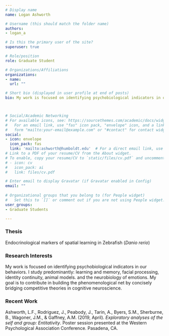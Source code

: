 ```yaml
---
# Display name
name: Logan Ashworth

# Username (this should match the folder name)
authors:
- logan_a

# Is this the primary user of the site?
superuser: true

# Role/position
role: Graduate Student

# Organizations/Affiliations
organizations:
- name: 
  url: ""

# Short bio (displayed in user profile at end of posts)
bio: My work is focused on identifying psychobiological indicators in our behaviors. I study predominantly: learning and memory, facial  processing, identity continuity, animal models. and the neurobiology of emotions.



# Social/Academic Networking
# For available icons, see: https://sourcethemes.com/academic/docs/widgets/#icons
#   For an email link, use "fas" icon pack, "envelope" icon, and a link in the
#   form "mailto:your-email@example.com" or "#contact" for contact widget.
social:
- icon: envelope
  icon_pack: fas
  link: 'mailto:ashworth@humboldt.edu'  # For a direct email link, use "mailto:test@example.org".
# Link to a PDF of your resume/CV from the About widget.
# To enable, copy your resume/CV to `static/files/cv.pdf` and uncomment the lines below.  
# - icon: cv
#   icon_pack: ai
#   link: files/cv.pdf

# Enter email to display Gravatar (if Gravatar enabled in Config)
email: ""
  
# Organizational groups that you belong to (for People widget)
#   Set this to `[]` or comment out if you are not using People widget.  
user_groups:
- Graduate Students

---
```


<h3>Thesis</h3>
Endocrinological markers of spatial learning in Zebrafish (<i>Danio rerio</i>)

<h3>Research Interests</h3>
My work is focused on identifying psychobiological indicators in our behaviors. I study predominantly: learning and memory, facial  processing, identity continuity, animal models. and the neurobiology of emotions. My goal is to contribute in building the phenomenological net by concisely bridging competitive theories in cognitive neuroscience.

<h3>Recent Work</h3>
Ashworth, L.F., Rodriguez, J., Peabody, J., Tarin, A., Byers, S.M., Sherburne, B., Wagoner, J.M., & Gaffney, A.M. (2019, April). <i>Exploratory analyses of the self and group: Entitativity</i>. Poster session presented at the Western Psychological Association Conference. Pasadena, CA.